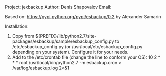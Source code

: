 Project: jexbackup
Author: Denis Shapovalov
Email: 

Based on: https://pypi.python.org/pypi/esbackup/0.2 by Alexander Samarin

Installation:
 1. Copy from ${PREFIX}/lib/python2.7/site-packages/esbackup/sample/esbackup_config.py to
    /etc/esbackup_config.py (or /usr/local/etc/esbackup_config.py depending on your system).
    Configure it for your needs.
 2. Add to the /etc/crontab file (change the line to conform your OS):
     10 2 * * * root /usr/local/bin/python2.7 -m esbackup.cron > /var/log/esbackup.log 2>&1
